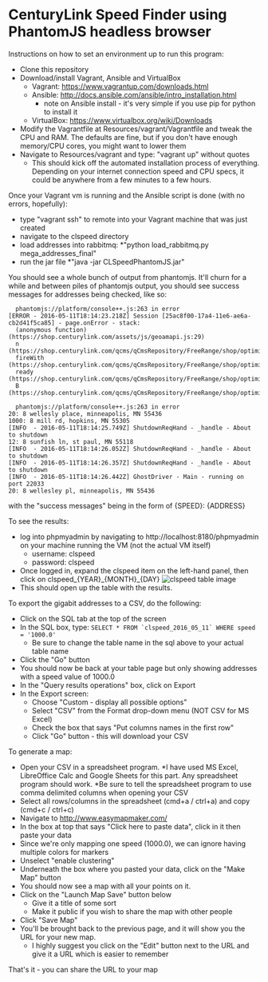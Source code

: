 # CenturyLink Speed Finder using PhantomJS headless browser

Instructions on how to set an environment up to run this program:

* Clone this repository
* Download/install Vagrant, Ansible and VirtualBox
  * Vagrant: https://www.vagrantup.com/downloads.html
  * Ansible: http://docs.ansible.com/ansible/intro_installation.html
    * note on Ansible install - it's very simple if you use pip for python to install it
  * VirtualBox: https://www.virtualbox.org/wiki/Downloads
* Modify the Vagrantfile at Resources/vagrant/Vagrantfile and tweak the CPU and RAM. The defaults are fine, but if you don't have enough memory/CPU cores, you might want to lower them
* Navigate to Resources/vagrant and type: "vagrant up" without quotes
  * This should kick off the automated installation process of everything. Depending on your internet connection speed and CPU specs, it could be anywhere from a few minutes to a few hours.
  

Once your Vagrant vm is running and the Ansible script is done (with no errors, hopefully):
* type "vagrant ssh" to remote into your Vagrant machine that was just created
* navigate to the clspeed directory
* load addresses into rabbitmq:
  *"python load_rabbitmq.py mega_addresses_final"
* run the jar file
  *"java -jar CLSpeedPhantomJS.jar"
  
You should see a whole bunch of output from phantomjs. It'll churn for a while and between piles of phantomjs output, you should see success messages for addresses being checked, like so:

```
  phantomjs://platform/console++.js:263 in error
[ERROR - 2016-05-11T18:14:23.218Z] Session [25ac8f00-17a4-11e6-ae6a-cb2d41f5ca85] - page.onError - stack:
  (anonymous function) (https://shop.centurylink.com/assets/js/geoamapi.js:29)
  n (https://shop.centurylink.com/qcms/qCmsRepository/FreeRange/shop/optimized/js/lqNcBundleJsOptimized_IMPLEMENTED.js:239)
  fireWith (https://shop.centurylink.com/qcms/qCmsRepository/FreeRange/shop/optimized/js/lqNcBundleJsOptimized_IMPLEMENTED.js:241)
  ready (https://shop.centurylink.com/qcms/qCmsRepository/FreeRange/shop/optimized/js/lqNcBundleJsOptimized_IMPLEMENTED.js:230)
  B (https://shop.centurylink.com/qcms/qCmsRepository/FreeRange/shop/optimized/js/lqNcBundleJsOptimized_IMPLEMENTED.js:239)

  phantomjs://platform/console++.js:263 in error
20: 8 wellesly place, minneapolis, MN 55436
1000: 8 mill rd, hopkins, MN 55305
[INFO  - 2016-05-11T18:14:25.749Z] ShutdownReqHand - _handle - About to shutdown
12: 8 sunfish ln, st paul, MN 55118
[INFO  - 2016-05-11T18:14:26.052Z] ShutdownReqHand - _handle - About to shutdown
[INFO  - 2016-05-11T18:14:26.357Z] ShutdownReqHand - _handle - About to shutdown
[INFO  - 2016-05-11T18:14:26.442Z] GhostDriver - Main - running on port 22033
20: 8 wellesley pl, minneapolis, MN 55436
```

with the "success messages" being in the form of {SPEED}: {ADDRESS}

To see the results: 
* log into phpmyadmin by navigating to http://localhost:8180/phpmyadmin on your machine running the VM (not the actual VM itself)
  * username: clspeed
  * password: clspeed
* Once logged in, expand the clspeed item on the left-hand panel, then click on clspeed_{YEAR}\_{MONTH}\_{DAY}
![clspeed table image](http://i.imgur.com/mRC5Pck.jpg)
* This should open up the table with the results. 

To export the gigabit addresses to a CSV, do the following:
* Click on the SQL tab at the top of the screen
* In the SQL box, type:
```SELECT * FROM `clspeed_2016_05_11` WHERE speed = '1000.0'```
  * Be sure to change the table name in the sql above to your actual table name
* Click the "Go" button
* You should now be back at your table page but only showing addresses with a speed value of 1000.0
* In the "Query results operations" box, click on Export
* In the Export screen: 
  * Choose "Custom - display all possible options"
  * Select "CSV" from the Format drop-down menu (NOT CSV for MS Excel)
  * Check the box that says "Put columns names in the first row"
  * Click "Go" button - this will download your CSV
  
To generate a map:
* Open your CSV in a spreadsheet program. 
  *I have used MS Excel, LibreOffice Calc and Google Sheets for this part. Any spreadsheet program should work.
  *Be sure to tell the spreadsheet program to use comma delimited columns when opening your CSV
* Select all rows/columns in the spreadsheet (cmd+a / ctrl+a) and copy (cmd+c / ctrl+c)
* Navigate to http://www.easymapmaker.com/
* In the box at top that says "Click here to paste data", click in it then paste your data
* Since we're only mapping one speed (1000.0), we can ignore having multiple colors for markers
* Unselect "enable clustering" 
* Underneath the box where you pasted your data, click on the "Make Map" button
* You should now see a map with all your points on it. 
* Click on the "Launch Map Save" button below
  * Give it a title of some sort
  * Make it public if you wish to share the map with other people
* Click "Save Map"
* You'll be brought back to the previous page, and it will show you the URL for your new map.
  * I highly suggest you click on the "Edit" button next to the URL and give it a URL which is easier to remember 
  
That's it - you can share the URL to your map

